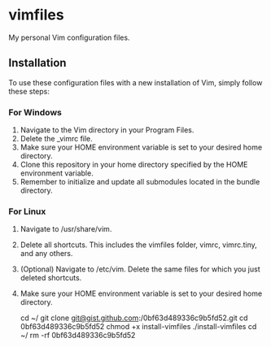 vimfiles
========

My personal Vim configuration files.

Installation
------------
To use these configuration files with a new installation of Vim, simply follow these steps:

### For Windows

1. Navigate to the Vim directory in your Program Files.
2. Delete the \_vimrc file.
3. Make sure your HOME environment variable is set to your desired home directory.
4. Clone this repository in your home directory specified by the HOME environment variable.
5. Remember to initialize and update all submodules located in the bundle directory.

### For Linux

1. Navigate to /usr/share/vim.
2. Delete all shortcuts. This includes the vimfiles folder, vimrc, vimrc.tiny, and any others.
3. (Optional) Navigate to /etc/vim. Delete the same files for which you just deleted shortcuts.
4. Make sure your HOME environment variable is set to your desired home directory.

    cd ~/
    git clone git@gist.github.com:/0bf63d489336c9b5fd52.git
    cd 0bf63d489336c9b5fd52
    chmod +x install-vimfiles
    ./install-vimfiles
    cd ~/
    rm -rf 0bf63d489336c9b5fd52
